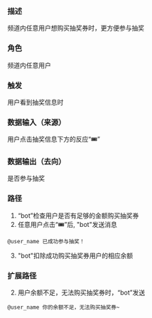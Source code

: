 ### 描述

频道内任意用户想购买抽奖券时，更方便参与抽奖

### 角色

频道内任意用户

### 触发

用户看到抽奖信息时

### 数据输入（来源）

用户点击抽奖信息下方的反应“🎟️”

### 数据输出（去向）

是否参与抽奖

### 路径

1. “bot”检查用户是否有足够的金额购买抽奖券
2. 任意用户点击“🎟️”后, "bot"发送消息
```
@user_name 已成功参与抽奖！
```
3. "bot"扣除成功购买抽奖券用户的相应余额

### 扩展路径

2. 用户余额不足，无法购买抽奖券时，“bot”发送
```
@user_name 你的余额不足，无法购买抽奖券~
```


